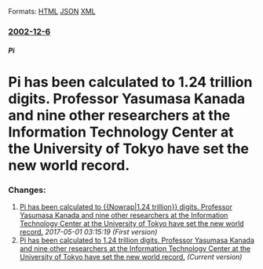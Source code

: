 
Formats: [HTML](/news/2002/12/6/pi-has-been-calculated-to-1-24-trillion-digits-professor-yasumasa-kanada-and-nine-other-researchers-at-the-information-technology-center-at.html)  [JSON](/news/2002/12/6/pi-has-been-calculated-to-1-24-trillion-digits-professor-yasumasa-kanada-and-nine-other-researchers-at-the-information-technology-center-at.json)  [XML](/news/2002/12/6/pi-has-been-calculated-to-1-24-trillion-digits-professor-yasumasa-kanada-and-nine-other-researchers-at-the-information-technology-center-at.xml)  

### [2002-12-6](/news/2002/12/6/index.md)

##### Pi
# Pi has been calculated to 1.24 trillion digits. Professor Yasumasa Kanada and nine other researchers at the Information Technology Center at the University of Tokyo have set the new world record.




### Changes:

1. [Pi has been calculated to {{Nowrap|1.24 trillion}} digits. Professor Yasumasa Kanada and nine other researchers at the Information Technology Center at the University of Tokyo have set the new world record.](/news/2002/12/6/pi-has-been-calculated-to-nowrap-1-24-trillion-digits-professor-yasumasa-kanada-and-nine-other-researchers-at-the-information-technolog.md) _2017-05-01 03:15:19 (First version)_
1. [Pi has been calculated to 1.24 trillion digits. Professor Yasumasa Kanada and nine other researchers at the Information Technology Center at the University of Tokyo have set the new world record.](/news/2002/12/6/pi-has-been-calculated-to-1-24-trillion-digits-professor-yasumasa-kanada-and-nine-other-researchers-at-the-information-technology-center-at.md) _(Current version)_
